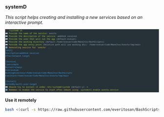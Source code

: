 ### systemD

*This script helps creating and installing a new services based on an interactive prompt.*

![systemD](./systemD.png)

**Use it remotely**

```bash
bash <(curl -s https://raw.githubusercontent.com/everitosan/BashScripts/main/systemd/install.sh)
```
